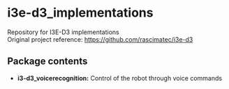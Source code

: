 # i3e-d3_implementations
Repository for I3E-D3 implementations  
Original project reference: https://github.com/rascimatec/i3e-d3 

## Package contents
- **i3-d3_voicerecognition:** Control of the robot through voice commands
